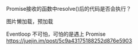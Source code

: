 Promise接收的函数中resolve()后的代码是否会执行？

图片懒加载，预加载

 Eventloop 不可怕，可怕的是遇上 Promise https://juejin.im/post/5c9a43175188252d876e5903

